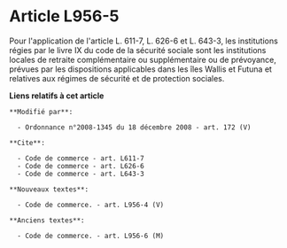 # Article L956-5

Pour l'application de l'article L. 611-7, 
L. 626-6 et L. 643-3, les institutions régies par le livre IX du code de la sécurité sociale sont les institutions locales de
retraite complémentaire ou supplémentaire ou de prévoyance, prévues par les dispositions applicables dans les îles Wallis et
Futuna et relatives aux régimes de sécurité et de protection sociales.

**Liens relatifs à cet article**

	**Modifié par**:

	  - Ordonnance n°2008-1345 du 18 décembre 2008 - art. 172 (V)

	**Cite**:

	  - Code de commerce - art. L611-7
	  - Code de commerce - art. L626-6
	  - Code de commerce - art. L643-3

	**Nouveaux textes**:

	  - Code de commerce. - art. L956-4 (V)

	**Anciens textes**:

	  - Code de commerce. - art. L956-6 (M)
